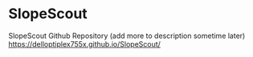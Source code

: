 # SlopeScout
SlopeScout Github Repository (add more to description sometime later)
https://delloptiplex755x.github.io/SlopeScout/
